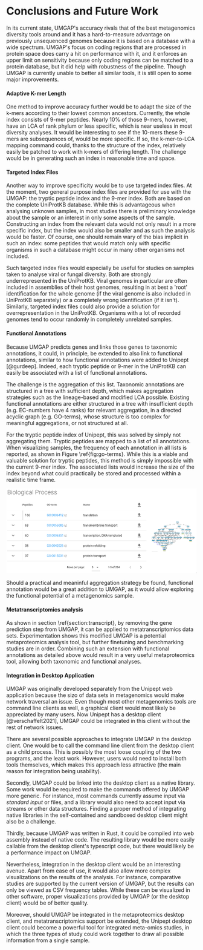 # Conclusions and Future Work

In its current state, UMGAP's accuracy rivals that of the best
metagenomics diversity tools around and it has a hard-to-measure
advantage on previously unsequenced genomes because it is based on a
database with a wide spectrum. UMGAP's focus on coding regions that are
processed in protein space does carry a hit on performance with it, and
it enforces an upper limit on sensitivity because only coding regions
can be matched to a protein database, but it did help with robustness
of the pipeline. Though UMGAP is currently unable to better all similar
tools, it is still open to some major improvements.

#### Adaptive K-mer Length

One method to improve accuracy further would be to adapt the size of
the k-mers according to their lowest common ancestors. Currently, the
whole index consists of 9-mer peptides. Nearly 10% of those 9-mers,
however, have an LCA of rank phylum or less specific, which is near
useless in most diversity analyses. It would be interesting to see if
the 10-mers these 9-mers are subsequences of, would be more specific. If
so, the k-mer-to-LCA mapping command could, thanks to the structure of
the index, relatively easily be patched to work with k-mers of differing
length. The challenge would be in generating such an index in reasonable
time and space.

#### Targeted Index Files

Another way to improve specificity would be to use targeted index files.
At the moment, two general purpose index files are provided for use
with the UMGAP: the tryptic peptide index and the 9-mer index. Both are
based on the complete UniProtKB database. While this is advantageous
when analysing unknown samples, in most studies there is preliminary
knowledge about the sample or an interest in only some aspects of the
sample. Constructing an index from the relevant data would not only
result in a more specific index, but the index would also be smaller and
as such the analysis would be faster. Of course, one should remain wary
of the bias implicit in such an index: some peptides that would match
only with specific organisms in such a database might occur in many
other organisms not included.

Such targeted index files would especially be useful for studies on
samples taken to analyse viral or fungal diversity. Both are strongly
underrepresented in the UniProtKB. Viral genomes in particular are often
included in assemblies of their host genomes, resulting in at best a
'root' identification for the whole genome (if the viral genome is also
included in UniProtKB separately) or a completely wrong identification
(if it isn't). Similarly, targeted index files could also provide a
solution for overrepresentation in the UniProtKB. Organisms with a lot
of recorded genomes tend to occur randomly in completely unrelated
samples.

<!-- TODO Peter: fungal diversity - why would this be interesting? -->

#### Functional Annotations

Because UMGAP predicts genes and links those genes to taxonomic
annotations, it could, in principle, be extended to also link to
functional annotations, similar to how functional annotations were
added to Unipept [@gurdeep]. Indeed, each tryptic peptide or 9-mer
in the UniProtKB can easily be associated with a list of functional
annotations.

The challenge is the aggregation of this list. Taxonomic annotations
are structured in a tree with sufficient depth, which makes aggregation
strategies such as the lineage-based and modified LCA possible. Existing
functional annotations are either structured in a tree with insufficient
depth (e.g. EC-numbers have 4 ranks) for relevant aggregation, in a
directed acyclic graph (e.g. GO-terms), whose structure is too complex
for meaningful aggregations, or not structured at all.

For the tryptic peptide index of Unipept, this was solved by simply
not aggregating them. Tryptic peptides are mapped to a list of all
annotations. When visualizing samples, the frequency of each annotation
in all lists is reported, as shown in Figure \ref{fig:go-terms}. While
this is a viable and valuable solution for tryptic peptides, this method
is simply impossible with the current 9-mer index. The associated lists
would increase the size of the index beyond what could practically be
stored and processed within a realistic time frame.

![GO terms related to biological processes found in the marine example data set in Unipept. On the left, a list is shown with the related terms ordered by the numbered of peptides annotated with them. On the right, the relation between the 5 most occuring terms can be zoomed in on. This graph is provided by QuickGO [@quickgo].\label{fig:go-terms}](./go-terms.png)

Should a practical and meaninful aggregation strategy be found,
functional annotation would be a great addition to UMGAP, as it would
allow exploring the functional potential of a metagenomics sample.

#### Metatranscriptomics analysis

As shown in section \ref{section:transcript}, by removing the gene
prediction step from UMGAP, it can be applied to metatranscriptomics
data sets. Experimentation shows this modified UMGAP is a potential
metaproteomics analysis tool, but further finetuning and benchmarking
studies are in order. Combining such an extension with functional
annotations as detailed above would result in a very useful
metaproteomics tool, allowing both taxonomic and functional analyses.

#### Integration in Desktop Application

UMGAP was originally developed separately from the Unipept web
application because the sizo of data sets in metagenomics would make
network traversal an issue. Even though most other metagenomics tools
are command line clients as well, a graphical client would most
likely be appreciated by many users. Now Unipept has a desktop client
[@verschaffelt2021], UMGAP could be integrated in this client without
the rest of network issues.

There are several possible approaches to integrate UMGAP in the desktop
client. One would be to call the command line client from the desktop
client as a child process. This is possibly the most loose coupling
of the two programs, and the least work. However, users would need to
install both tools themselves, which makes this approach less attractive
(the main reason for integration being usability).

Secondly, UMGAP could be linked into the desktop client as a native
library. Some work would be required to make the commands offered by
UMGAP more generic. For instance, most commands currently assume input
via *standard input* or files, and a library would also need to accept
input via streams or other data structures. Finding a proper method of
integrating native libraries in the self-contained and sandboxed desktop
client might also be a challenge.

Thirdly, because UMGAP was written in Rust, it could be compiled into
web assembly instead of native code. The resulting library would be more
easily callable from the desktop client's typescript code, but there
would likely be a performance impact on UMGAP.

Nevertheless, integration in the desktop client would be an interesting
avenue. Apart from ease of use, it would also allow more complex
visualizations on the results of the analysis. For instance, comparative
studies are supported by the current version of UMGAP, but the results
can only be viewed as CSV frequency tables. While these can be
visualized in other software, proper visualizations provided by UMGAP
(or the desktop client) would be of better quality.

Moreover, should UMGAP be integrated in the metaproteomics desktop
client, and metatranscriptomics support be extended, the Unipept desktop
client could become a powerful tool for integrated meta-omics studies,
in which the three types of study could work together to draw all
possible information from a single sample.
